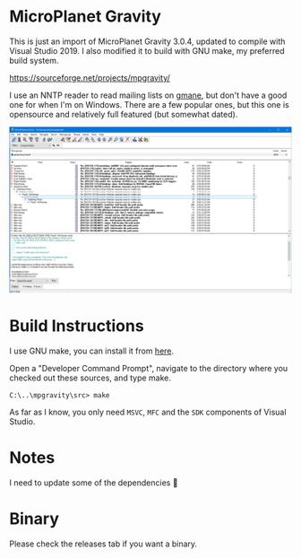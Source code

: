 # MicroPlanet Gravity

This is just an import of MicroPlanet Gravity 3.0.4, updated to compile with
Visual Studio 2019. I also modified it to build with GNU make, my preferred
build system.

https://sourceforge.net/projects/mpgravity/

I use an NNTP reader to read mailing lists on [gmane](http://gmane.io/), but
don't have a good one for when I'm on Windows. There are a few popular ones,
but this one is opensource and relatively full featured (but somewhat dated).

![Screenshot](screenshot.png)


# Build Instructions

I use GNU make, you can install it from [here](http://gnuwin32.sourceforge.net/packages/make.htm).

Open a "Developer Command Prompt", navigate to the directory where you checked
out these sources, and type make.


```
C:\..\mpgravity\src> make
```

As far as I know, you only need `MSVC`, `MFC` and the `SDK` components of
Visual Studio.

# Notes

I need to update some of the dependencies 😬

# Binary

Please check the releases tab if you want a binary.

